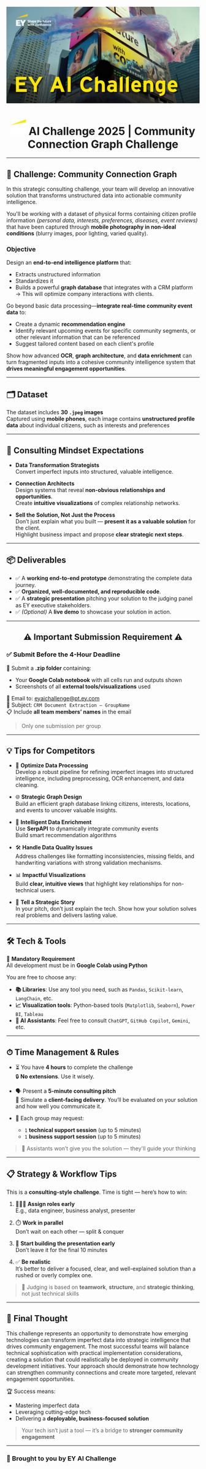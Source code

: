 ![alt text](https://github.com/EYAIChallenge/Overview/blob/main/Banner-EY-1280x640.jpg "EY AI Challenge")

<h1 align="center"> <img src="https://github.com/EYAIChallenge/Overview/blob/main/EY_Logo_Beam_RGB_White_Yellow.png" width="40" alt="Logo"/> AI Challenge 2025 | Community Connection Graph Challenge </h1>

---

## 🧠 Challenge: Community Connection Graph

In this strategic consulting challenge, your team will develop an innovative solution that transforms unstructured data into actionable community intelligence.

You'll be working with a dataset of physical forms containing citizen profile information *(personal data, interests, preferences, diseases, event reviews)* that have been captured through **mobile photography in non-ideal conditions** (blurry images, poor lighting, varied quality).

### **Objective**  
Design an **end-to-end intelligence platform** that:
- Extracts unstructured information
- Standardizes it
- Builds a powerful **graph database** that integrates with a CRM platform  
  → This will optimize company interactions with clients.

Go beyond basic data processing—**integrate real-time community event data** to:
- Create a dynamic **recommendation engine**
- Identify relevant upcoming events for specific community segments, or other relevant information that can be referenced
- Suggest tailored content based on each client's profile

Show how advanced **OCR**, **graph architecture**, and **data enrichment** can turn fragmented inputs into a cohesive community intelligence system that **drives meaningful engagement opportunities**.

---

## 🗂️ Dataset

The dataset includes **30 `.jpeg` images**  
Captured using **mobile phones**, each image contains **unstructured profile data** about individual citizens, such as interests and preferences  

---

## 🧩 Consulting Mindset Expectations

- **Data Transformation Strategists**  
  Convert imperfect inputs into structured, valuable intelligence.

- **Connection Architects**  
  Design systems that reveal **non-obvious relationships and opportunities**.  
  Create **intuitive visualizations** of complex relationship networks.

- **Sell the Solution, Not Just the Process**  
  Don’t just explain what you built — **present it as a valuable solution** for the client.  
  Highlight business impact and propose **clear strategic next steps**.

---

## 📦 Deliverables

- ✅ A **working end-to-end prototype** demonstrating the complete data journey.
- ✅ **Organized, well-documented, and reproducible code**.
- ✅ A **strategic presentation** pitching your solution to the judging panel as EY executive stakeholders.
- ✅ *(Optional)* A **live demo** to showcase your solution in action.

---

<h2 align="center">⚠️ Important Submission Requirement ⚠️</h2>
<h3>✅ Submit Before the 4-Hour Deadline</h3>

📁 Submit a **.zip folder** containing:
- Your **Google Colab notebook** with all cells run and outputs shown
- Screenshots of all **external tools/visualizations** used

📧 Email to: [eyaichallenge@pt.ey.com](mailto:eyaichallenge@pt.ey.com)  
📌 Subject: `CRM Document Extraction – GroupName`  
📋 Include **all team members’ names** in the email

> Only one submission per group

---

## 💡 Tips for Competitors

- 🔧 **Optimize Data Processing**  
  Develop a robust pipeline for refining imperfect images into structured intelligence, including preprocessing, OCR enhancement, and data cleaning.

- 🌐 **Strategic Graph Design**  
  Build an efficient graph database linking citizens, interests, locations, and events to uncover valuable insights.

- 🚀 **Intelligent Data Enrichment**  
  Use **SerpAPI** to dynamically integrate community events  
  Build smart recommendation algorithms

- 🛠️ **Handle Data Quality Issues**  
  Address challenges like formatting inconsistencies, missing fields, and handwriting variations with strong validation mechanisms.

- 📊 **Impactful Visualizations**  
  Build **clear, intuitive views** that highlight key relationships for non-technical users.

- 🎯 **Tell a Strategic Story**  
  In your pitch, don’t just explain the tech. Show how your solution solves real problems and delivers lasting value.
  
---

## 🛠 Tech & Tools

🚨 **Mandatory Requirement**  
All development must be in **Google Colab using Python**

You are free to choose any:
- **📚 Libraries**: Use any tool you need, such as `Pandas`, `Scikit-learn`, `LangChain`, etc.
- **📈 Visualization tools**: Python-based tools (`Matplotlib`, `Seaborn`), `Power BI`, `Tableau`
- **🤖 AI Assistants**: Feel free to consult `ChatGPT`, `GitHub Copilot`, `Gemini`, etc.

---

## ⏱ Time Management & Rules

- ⏳ You have **4 hours** to complete the challenge  
  🔒 **No extensions**. Use it wisely.

- 🗣 Present a **5-minute consulting pitch**  
  🎯 Simulate a **client-facing delivery**. You’ll be evaluated on your solution and how well you communicate it.

- 👥 Each group may request:
  - `1` **technical support session** (up to 5 minutes)
  - `1` **business support session** (up to 5 minutes)

> 💬 Assistants won’t give you the solution — they'll guide your thinking

---

## 📋 Strategy & Workflow Tips

This is a **consulting-style challenge**. Time is tight — here’s how to win:

1. 🧑‍🤝‍🧑 **Assign roles early**  
   E.g., data engineer, business analyst, presenter

2. ⏱️ **Work in parallel**  
   Don’t wait on each other — split & conquer

3. 🎤 **Start building the presentation early**  
   Don’t leave it for the final 10 minutes

4. ✅ **Be realistic**  
   It’s better to deliver a focused, clear, and well-explained solution than a rushed or overly complex one.

> 🧠 Judging is based on **teamwork**, **structure**, and **strategic thinking**, not just technical skills

---

## 💬 Final Thought

This challenge represents an opportunity to demonstrate how emerging technologies can transform imperfect data into strategic intelligence that drives community engagement. The most successful teams will balance technical sophistication with practical implementation considerations, creating a solution that could realistically be deployed in community development initiatives. Your approach should demonstrate how technology can strengthen community connections and create more targeted, relevant engagement opportunities.

🏆 Success means:
- Mastering imperfect data
- Leveraging cutting-edge tech
- Delivering a **deployable, business-focused solution**

> Your tech isn’t just a tool — it’s a bridge to **stronger community engagement**

---

### 🏁 Brought to you by **EY AI Challenge**
